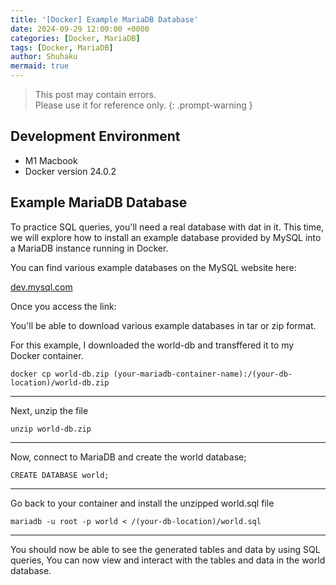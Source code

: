 ```yaml
---
title: '[Docker] Example MariaDB Database'
date: 2024-09-29 12:00:00 +0000
categories: [Docker, MariaDB]
tags: [Docker, MariaDB]
author: Shuhaku
mermaid: true
---
```


> This post may contain errors.  
> Please use it for reference only.
{: .prompt-warning }

## Development Environment

* M1 Macbook
* Docker version 24.0.2

## Example MariaDB Database

To practice SQL queries, you'll need a real database with dat in it.
This time, we will explore how to install an example database provided by MySQL into a MariaDB instance running in Docker.

You can find various example databases on the MySQL website here:

[dev.mysql.com](https://dev.mysql.com/doc/index-other.html)

Once you access the link:

You'll be able to download various example databases in tar or zip format.

For this example, I downloaded the world-db and transffered it to my Docker container.

```
docker cp world-db.zip (your-mariadb-container-name):/(your-db-location)/world-db.zip
```

---

Next, unzip the file
```
unzip world-db.zip
```

---

Now, connect to MariaDB and create the world database;
```
CREATE DATABASE world;
```

---

Go back to your container and install the unzipped world.sql file
```
mariadb -u root -p world < /(your-db-location)/world.sql
```

---

You should now be able to see the generated tables and data by using SQL queries,
You can now view and interact with the tables and data in the world database.
